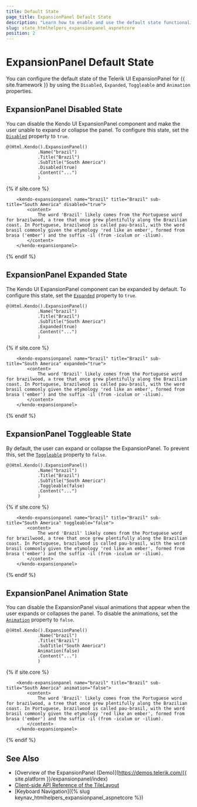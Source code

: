 ```yaml
---
title: Default State
page_title: ExpansionPanel Default State
description: "Learn how to enable and use the default state functionality of the Telerik UI ExpansionPanel component for {{ site.framework }}"
slug: state_htmlhelpers_expansionpanel_aspnetcore
position: 2
---
```


# ExpansionPanel Default State

You can configure the default state of the Telerik UI ExpansionPanel for {{ site.framework }} by using the `Disabled`, `Expanded`, `Toggleable` and `Animation` properties.

## ExpansionPanel Disabled State

You can disable the Kendo UI ExpansionPanel component and make the user unable to expand or collapse the panel. To configure this state, set the [`Disabled`](/api/Kendo.Mvc.UI.Fluent/ExpansionPanelBuilder#disabledsystemboolean) property to `true`.

```HtmlHelper
@(Html.Kendo().ExpansionPanel()
            .Name("brazil")
            .Title("Brazil")
            .SubTitle("South America")
            .Disabled(true)
            .Content("...")
            )
```
{% if site.core %}
```TagHelper
    <kendo-expansionpanel name="brazil" title="Brazil" sub-title="South America" disabled="true">
        <content>
            The word 'Brazil' likely comes from the Portuguese word for brazilwood, a tree that once grew plentifully along the Brazilian coast. In Portuguese, brazilwood is called pau-brasil, with the word brasil commonly given the etymology 'red like an ember', formed from brasa ('ember') and the suffix -il (from -iculum or -ilium).
        </content>
    </kendo-expansionpanel>
```
{% endif %}

## ExpansionPanel Expanded State

The Kendo UI ExpansionPanel component can be expanded by default. To configure this state, set the [`Expanded`](/api/Kendo.Mvc.UI.Fluent/ExpansionPanelBuilder#expandedsystemboolean) property to `true`.

```HtmlHelper
@(Html.Kendo().ExpansionPanel()
            .Name("brazil")
            .Title("Brazil")
            .SubTitle("South America")
            .Expanded(true)
            .Content("...")
            )
```
{% if site.core %}
```TagHelper
    <kendo-expansionpanel name="brazil" title="Brazil" sub-title="South America" expanded="true">
        <content>
            The word 'Brazil' likely comes from the Portuguese word for brazilwood, a tree that once grew plentifully along the Brazilian coast. In Portuguese, brazilwood is called pau-brasil, with the word brasil commonly given the etymology 'red like an ember', formed from brasa ('ember') and the suffix -il (from -iculum or -ilium).
        </content>
    </kendo-expansionpanel>
```
{% endif %}

## ExpansionPanel Toggleable State

By default, the user can expand or collapse the ExpansionPanel. To prevent this, set the [`Toggleable`](/Kendo.Mvc.UI.Fluent/ExpansionPanelBuilder#toggleablesystemboolean) property to `false`.

```HtmlHelper
@(Html.Kendo().ExpansionPanel()
            .Name("brazil")
            .Title("Brazil")
            .SubTitle("South America")
            .Toggleable(false)
            .Content("...")
            )
```
{% if site.core %}
```TagHelper
    <kendo-expansionpanel name="brazil" title="Brazil" sub-title="South America" toggleable="false">
        <content>
            The word 'Brazil' likely comes from the Portuguese word for brazilwood, a tree that once grew plentifully along the Brazilian coast. In Portuguese, brazilwood is called pau-brasil, with the word brasil commonly given the etymology 'red like an ember', formed from brasa ('ember') and the suffix -il (from -iculum or -ilium).
        </content>
    </kendo-expansionpanel>
```
{% endif %}

## ExpansionPanel Animation State

You can disable the ExpansionPanel visual animations that appear when the user expands or collapses the panel. To disable the animations, set the [`Animation`](/api/Kendo.Mvc.UI.Fluent/ExpansionPanelBuilder#animationsystemboolean) property to `false`.

```HtmlHelper
@(Html.Kendo().ExpansionPanel()
            .Name("brazil")
            .Title("Brazil")
            .SubTitle("South America")
            Animation(false)
            .Content("...")
            )
```
{% if site.core %}
```TagHelper
    <kendo-expansionpanel name="brazil" title="Brazil" sub-title="South America" animation="false">
        <content>
            The word 'Brazil' likely comes from the Portuguese word for brazilwood, a tree that once grew plentifully along the Brazilian coast. In Portuguese, brazilwood is called pau-brasil, with the word brasil commonly given the etymology 'red like an ember', formed from brasa ('ember') and the suffix -il (from -iculum or -ilium).
        </content>
    </kendo-expansionpanel>
```
{% endif %}

## See Also

* [Overview of the ExpansionPanel (Demo)](https://demos.telerik.com/{{ site.platform }}/expansionpanel/index)
* [Client-side API Reference of the TileLayout](/api/expansionpanel)
* [Keyboard Navigation]({% slug keynav_htmlhelpers_expansionpanel_aspnetcore %})
